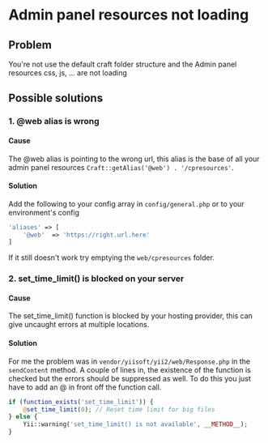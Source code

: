 # Admin panel resources not loading

## Problem

You're not use the default craft folder structure and the Admin panel resources css, js, ... are not loading

## Possible solutions

### 1. @web alias is wrong

#### Cause

The @web alias is pointing to the wrong url, this alias is the base of all your admin panel resources `Craft::getAlias('@web') . '/cpresources'`.

#### Solution

Add the following to your config array in `config/general.php` or to your environment's config

```php
'aliases' => [
    '@web'  => 'https://right.url.here'
]
```

If it still doesn't work try emptying the `web/cpresources` folder.

### 2. set_time_limit() is blocked on your server

#### Cause

The set_time_limit() function is blocked by your hosting provider, this can give uncaught errors at multiple locations.

#### Solution

For me the problem was in `vendor/yiisoft/yii2/web/Response.php` in the `sendContent` method. A couple of lines in, the existence of the function is checked but the errors should be suppressed as well. To do this you just have to add an @ in front off the function call.

```php
if (function_exists('set_time_limit')) {
	@set_time_limit(0); // Reset time limit for big files
} else {
	Yii::warning('set_time_limit() is not available', __METHOD__);
}
```

